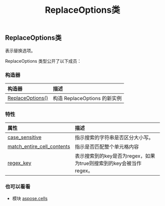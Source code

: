 ﻿---
title: ReplaceOptions类
second_title: Aspose.Cells for Python via .NET API 参考文献
description:
type: docs
weight: 1290
url: /zh/python-net/aspose.cells/replaceoptions/
is_root: false
---
## ReplaceOptions类
表示替换选项。



ReplaceOptions 类型公开了以下成员：

### 构造器
|构造器|描述|
| :- | :- |
| [ReplaceOptions()](/cells/zh/python-net/aspose.cells/replaceoptions/__init__/#) |构造 ReplaceOptions 的新实例|


### 特性
|属性|描述|
| :- | :- |
| [case_sensitive](/cells/zh/python-net/aspose.cells/replaceoptions/case_sensitive) |指示搜索的字符串是否区分大小写。|
| [match_entire_cell_contents](/cells/zh/python-net/aspose.cells/replaceoptions/match_entire_cell_contents) |指示是否匹配整个单元格内容|
| [regex_key](/cells/zh/python-net/aspose.cells/replaceoptions/regex_key) |表示搜索到的key是否为regex，如果为true则搜索到的key会被当作regex。|



### 也可以看看
* 模块 [aspose.cells](..)
